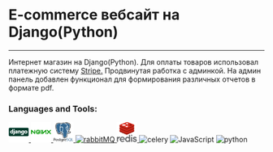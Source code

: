 # E-commerce вебсайт на Django(Python)
---
Интернет магазин на Django(Python). Для оплаты товаров использовал платежную систему <a href="https://stripe.com" target="_blank" rel="noreferrer">Stripe.</a>
Продвинутая работка с админкой. На админ панель добавлен функционал для формирования различных отчетов в формате pdf.


<h3 align="left">Languages and Tools:</h3>
<p align="left">
  <a href="https://www.djangoproject.com" target="_blank" rel="noreferrer">
    <img src="https://raw.githubusercontent.com/devicons/devicon/master/icons/django/django-original.svg" alt="django" width="40" height="40"/>
  </a>
  <a href="https://www.nginx.com" target="_blank" rel="noreferrer">
    <img src="https://raw.githubusercontent.com/devicons/devicon/master/icons/nginx/nginx-original.svg" alt="nginx" width="40" height="40"/>
  </a>
  <a href="https://www.postgresql.org" target="_blank" rel="noreferrer">
    <img src="https://raw.githubusercontent.com/devicons/devicon/master/icons/postgresql/postgresql-original-wordmark.svg" alt="postgresql" width="40" height="40"/>
  </a>
  <a href="https://www.rabbitmq.com" target="_blank" rel="noreferrer">
    <img src="https://www.vectorlogo.zone/logos/rabbitmq/rabbitmq-icon.svg" alt="rabbitMQ" width="40" height="40"/>
  </a>
  <a href="https://redis.io" target="_blank" rel="noreferrer">
    <img src="https://raw.githubusercontent.com/devicons/devicon/master/icons/redis/redis-original-wordmark.svg" alt="redis" width="40" height="40"/>
  </a>
  <img src="https://docs.celeryproject.org/en/stable/_static/celery_512.png" alt="celery" width="40" height="40"/> 
  <img src="https://upload.wikimedia.org/wikipedia/commons/thumb/6/6a/JavaScript-logo.png/240px-JavaScript-logo.png"
    alt="JavaScript" width="40" height="40"/>
  <img src="https://www.meme-arsenal.com/memes/a1ab2599007589a93047258cc4f9c42d.jpg" alt="python" width="40" height="40"/>
</p>





